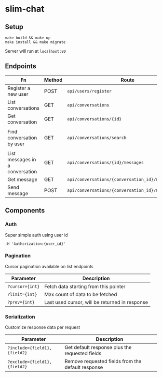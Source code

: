 # slim-chat

## Setup
```
make build && make up
make install && make migrate
```
Server will run at `localhost:80`


## Endpoints

|  Fn  | Method | Route | Payload|
| -- | -- | -- | -- |
| Register a new user | POST  | `api/users/register` | *body*`{"username": "felfel"}` |
| List conversations  | GET | `api/conversations` | *query* *optional* `?include=messages`  |
| Get conversation | GET | `api/conversations/{id}` | *query* *optional* `?include=messages` |
| Find conversation by user | GET | `api/conversations/search` |*query*  `?user={user_id}` *optional* `?include=messages` |
| List messages in a conversation  | GET | `api/conversations/{id}/messages` |  |
| Get message | GET | `api/conversations/{conversation_id}/messages/{id}` | |
| Send message | POST | `api/conversations/{conversation_id}/messages` | *body*`{"content": "hello world"}`  |


## Components


### Auth

Super simple auth using user id
```
-H 'Authorization:{user_id}'
```

### Pagination

Cursor pagination available on list endpoints

|  Parameter  | Description |
| -- | -- |
| `?cursor={int}` | Fetch data starting from this pointer |
| `?limit={int}`  | Max count of data to be fetched |
| `?prev={int}` | Last used cursor, will be returned in response |


### Serialization

Customize response data per request

|  Parameter  | Description |
| -- | -- |
| `?include={field1},{field2}` | Get default response plus the requested fields |
| `?exclude={field1},{field2}`  | Remove requested fields from the default response |


